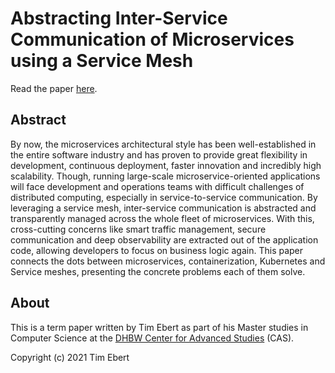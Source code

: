 # Abstracting Inter-Service Communication of Microservices using a Service Mesh

Read the paper [here](./paper-final.pdf).

## Abstract

By now, the microservices architectural style has been well-established in the entire software industry and has proven to provide great flexibility in development, continuous deployment, faster innovation and incredibly high scalability. Though, running large-scale microservice-oriented applications will face development and operations teams with difficult challenges of distributed computing, especially in service-to-service communication.
By leveraging a service mesh, inter-service communication is abstracted and transparently managed across the whole fleet of microservices. With this, cross-cutting concerns like smart traffic management, secure communication and deep observability are extracted out of the application code, allowing developers to focus on business logic again. This paper connects the dots between microservices, containerization, Kubernetes and Service meshes, presenting the concrete problems each of them solve.

## About

This is a term paper written by Tim Ebert as part of his Master studies in Computer Science at the [DHBW Center for Advanced Studies](https://www.cas.dhbw.de/) (CAS).

Copyright (c) 2021 Tim Ebert
